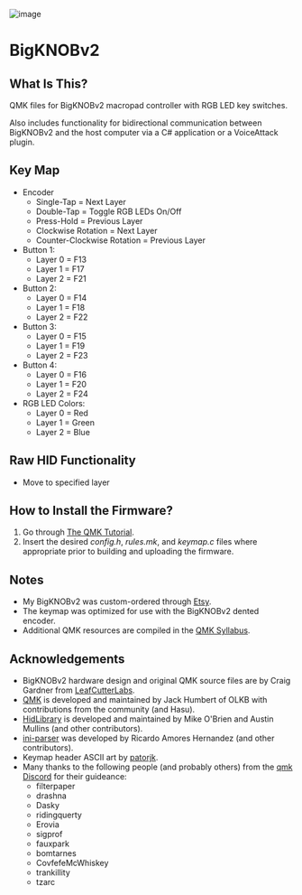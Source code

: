 ![image](https://user-images.githubusercontent.com/31357974/120911848-11029f80-c650-11eb-8896-d142378cb411.png)

# BigKNOBv2

## What Is This?
QMK files for BigKNOBv2 macropad controller with RGB LED key switches.

Also includes functionality for bidirectional communication between BigKNOBv2 and the host computer via a C# application or a VoiceAttack plugin. 

## Key Map

 * Encoder
   * Single-Tap = Next Layer
   * Double-Tap = Toggle RGB LEDs On/Off
   * Press-Hold = Previous Layer
   * Clockwise Rotation = Next Layer
   * Counter-Clockwise Rotation = Previous Layer
 * Button 1:
   * Layer 0 = F13
   * Layer 1 = F17
   * Layer 2 = F21
 * Button 2:
   * Layer 0 = F14
   * Layer 1 = F18
   * Layer 2 = F22
 * Button 3:
   * Layer 0 = F15
   * Layer 1 = F19
   * Layer 2 = F23
 * Button 4:
   * Layer 0 = F16
   * Layer 1 = F20
   * Layer 2 = F24
 * RGB LED Colors:
   * Layer 0 = Red
   * Layer 1 = Green
   * Layer 2 = Blue

## Raw HID Functionality
 * Move to specified layer

## How to Install the Firmware?
 1. Go through [The QMK Tutorial](https://docs.qmk.fm/#/newbs).
 2. Insert the desired _config.h_, _rules.mk_, and _keymap.c_ files where appropriate prior to building and uploading the firmware. 
   
## Notes
 * My BigKNOBv2 was custom-ordered through [Etsy](https://www.etsy.com/shop/LeafCutterLabs?ref=simple-shop-header-name&listing_id=955302431). 
 * The keymap was optimized for use with the BigKNOBv2 dented encoder. 
 * Additional QMK resources are compiled in the [QMK Syllabus](https://docs.qmk.fm/#/syllabus).

## Acknowledgements

* BigKNOBv2 hardware design and original QMK source files are by Craig Gardner from [LeafCutterLabs](https://github.com/LeafCutterLabs).
* [QMK](https://qmk.fm/) is developed and maintained by Jack Humbert of OLKB with contributions from the community (and Hasu).
* [HidLibrary](https://github.com/mikeobrien/HidLibrary) is developed and maintained by Mike O'Brien and Austin Mullins (and other contributors).
* [ini-parser](https://github.com/rickyah/ini-parser) was developed by Ricardo Amores Hernandez (and other contributors).
* Keymap header ASCII art by [patorjk](https://patorjk.com/software/taag/).
* Many thanks to the following people (and probably others) from the [qmk Discord](https://discord.gg/Uq7gcHh) for their guideance:
  * filterpaper
  * drashna
  * Dasky
  * ridingquerty
  * Erovia
  * sigprof
  * fauxpark
  * bomtarnes
  * CovfefeMcWhiskey
  * trankillity
  * tzarc
